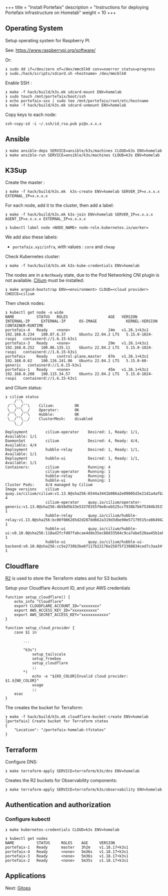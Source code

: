 +++
title = "Install Portefaix"
description = "Instructions for deploying Portefaix infrastructure on Homelab"
weight = 10
+++

<a id="os"/></a>

## Operating System

Setup operating system for Raspberry PI.

See: https://www.raspberrypi.org/software/

Or:

```shell
❯ sudo dd if=/dev/zero of=/dev/mmcblk0 conv=noerror status=progress
❯ sudo./hack/scripts/sdcard.sh <hostname> /dev/mmcblk0
```

Enable SSH :

```shell
❯ make -f hack/build/k3s.mk sdcard-mount ENV=homelab
❯ sudo touch /mnt/portefaix/boot/ssh
❯ echo portefaix-xxx | sudo tee /mnt/portefaix/root/etc/hostname
❯ make -f hack/build/k3s.mk sdcard-unmount ENV=homelab
```

Copy keys to each node:

```shell
ssh-copy-id -i ~/.ssh/id_rsa.pub pi@x.x.x.x
```

## Ansible

```shell
❯ make ansible-deps SERVICE=ansible/k3s/machines CLOUD=k3s ENV=homelab
❯ make ansible-run SERVICE=ansible/k3s/machines CLOUD=k3s ENV=homelab
```

## K3Sup

Create the master :

```shell
❯ make -f hack/build/k3s.mk  k3s-create ENV=homelab SERVER_IP=x.x.x.x EXTERNAL_IP=x.x.x.x
```

For each node, add it to the cluster, then add a label:

```shell
❯ make -f hack/build/k3s.mk k3s-join ENV=homelab SERVER_IP=x.x.x.x AGENT_IP=x.x.x.x EXTERNAL_IP=x.x.x.x

❯ kubectl label node <NODE_NAME> node-role.kubernetes.io/worker=
```

We add also these labels:

* `portefaix.xyz/infra`, with values : `core` and `cheap`

Check Kubernetes cluster:

```shell
❯ make -f hack/build/k3s.mk k3s-kube-credentials ENV=homelab
```

The nodes are in a `NotReady` state, due to the Pod Networking CNI plugin is not available.
[Cilium](https://cilium.io/) must be installed:

```shell
❯ make argocd-bootstrap ENV=<environment> CLOUD=<cloud provider> CHOICE=cilium
```

Then check nodes:

```shell
❯ kubectl get node -o wide
NAME          STATUS   ROLES                  AGE   VERSION        INTERNAL-IP     EXTERNAL-IP      OS-IMAGE             KERNEL-VERSION      CONTAINER-RUNTIME
portefaix-4   Ready    <none>                 24m   v1.26.1+k3s1   192.168.0.234   100.87.6.37      Ubuntu 22.04.2 LTS   5.15.0-1024-raspi   containerd://1.6.15-k3s1
portefaix-3   Ready    <none>                 29m   v1.26.1+k3s1   192.168.0.252   100.86.135.11    Ubuntu 22.04.2 LTS   5.15.0-1024-raspi   containerd://1.6.15-k3s1
portefaix     Ready    control-plane,master   87m   v1.26.1+k3s1   192.168.0.62    100.126.241.86   Ubuntu 22.04.2 LTS   5.15.0-60-generic   containerd://1.6.15-k3s1
portefaix-1   Ready    <none>                 45m   v1.26.1+k3s1   192.168.0.208   100.115.34.57    Ubuntu 22.04.2 LTS   5.15.0-1024-raspi   containerd://1.6.15-k3s1
```

and Cilium status:

```shell
❯ cilium status
    /¯¯\
 /¯¯\__/¯¯\    Cilium:         OK
 \__/¯¯\__/    Operator:       OK
 /¯¯\__/¯¯\    Hubble:         OK
 \__/¯¯\__/    ClusterMesh:    disabled
    \__/

Deployment        cilium-operator    Desired: 1, Ready: 1/1, Available: 1/1
DaemonSet         cilium             Desired: 4, Ready: 4/4, Available: 4/4
Deployment        hubble-relay       Desired: 1, Ready: 1/1, Available: 1/1
Deployment        hubble-ui          Desired: 1, Ready: 1/1, Available: 1/1
Containers:       cilium             Running: 4
                  cilium-operator    Running: 1
                  hubble-relay       Running: 1
                  hubble-ui          Running: 1
Cluster Pods:     4/4 managed by Cilium
Image versions    cilium             quay.io/cilium/cilium:v1.13.0@sha256:6544a3441b086a2e09005d3e21d1a4afb216fae19c5a60b35793c8a9438f8f68: 4
                  cilium-operator    quay.io/cilium/operator-generic:v1.13.0@sha256:4b58d5b33e53378355f6e8ceb525ccf938b7b6f5384b35373f1f46787467ebf5: 1
                  hubble-relay       quay.io/cilium/hubble-relay:v1.13.0@sha256:bc00f086285d2d287dd662a319d3dbe90e57179515ce8649425916aecaa9ac3c: 1
                  hubble-ui          quay.io/cilium/hubble-ui:v0.10.0@sha256:118ad2fcfd07fabcae4dde35ec88d33564c9ca7abe520aa45b1eb13ba36c6e0a: 1
                  hubble-ui          quay.io/cilium/hubble-ui-backend:v0.10.0@sha256:cc5e2730b3be6f117b22176e25875f2308834ced7c3aa34fb598aa87a2c0a6a4: 1
```

## Cloudflare

[R2](https://www.cloudflare.com/products/r2/) is used to store the Terraform states and for S3 buckets

Setup your Cloudflare Account ID, and your AWS credentials

```shell
function setup_cloudflare() {
    echo_info "Cloudflare"
    export CLOUDFLARE_ACCOUNT_ID="xxxxxxxx"
    export AWS_ACCESS_KEY_ID="xxxxxxxxxxx"
    export AWS_SECRET_ACCESS_KEY="xxxxxxxxxxxx"
}

function setup_cloud_provider {
    case $1 in
    
        ...

        "k3s")
            setup_tailscale
            setup_freebox
            setup_cloudflare
            ;;
        *)
            echo -e "${KO_COLOR}Invalid cloud provider: $1.${NO_COLOR}"
            usage
            ;;
    esac
}
```

The creates the bucket for Terraform:

```shell
❯ make -f hack/build/k3s.mk cloudflare-bucket-create ENV=homelab
[portefaix] Create bucket for Terraform states
{
    "Location": "/portefaix-homelab-tfstates"
}
```

## Terraform

Configure DNS:

```shell
❯ make terraform-apply SERVICE=terraform/k3s/dns ENV=homelab
```

Creates the R2 buckets for Observability components:

```shell
❯ make terraform-apply SERVICE=terraform/k3s/observability ENV=homelab
```

## Authentication and authorization

### Configure kubectl

```shell
❯ make kubernetes-credentials CLOUD=k3s ENV=homelab
```

```shell
❯ kubectl get nodes
NAME          STATUS     ROLES    AGE     VERSION
portefaix-1   Ready      master   3h2m    v1.18.17+k3s1
portefaix-4   Ready      <none>   5m36s   v1.18.17+k3s1
portefaix-3   Ready      <none>   5m36s   v1.18.17+k3s1
portefaix-2   Ready      <none>   5m35s   v1.18.17+k3s1
```


## Applications

Next: [Gitops](/docs/gitops)